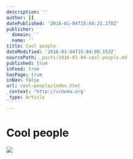 ```yaml
---
description: ''
author: []
datePublished: '2016-01-04T15:04:21.278Z'
publisher:
  domain: ''
  name: ''
title: Cool people
dateModified: '2016-01-04T15:04:00.153Z'
sourcePath: _posts/2016-01-04-cool-people.md
published: true
inFeed: true
hasPage: true
inNav: false
url: cool-people/index.html
_context: 'http://schema.org'
_type: Article

---
```

# Cool people
![](https://the-grid-user-content.s3-us-west-2.amazonaws.com/53b40d59-60a0-4f5b-ab7e-d0116d2300ef.png)
